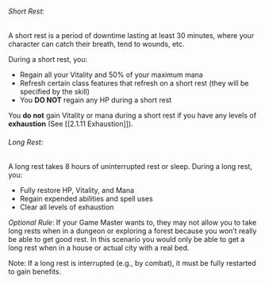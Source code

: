 ###### Short Rest:  
A short rest is a period of downtime lasting at least 30 minutes, where your character can catch their breath, tend to wounds, etc.

During a short rest, you:
- Regain all your Vitality and 50% of your maximum mana
- Refresh certain class features that refresh on a short rest (they will be specified by the skill)
- You **DO NOT** regain any HP during a short rest

You **do not** gain Vitality or mana during a short rest if you have any levels of **exhaustion** (See [[2.1.11 Exhaustion]]).
###### Long Rest:  
A long rest takes 8 hours of uninterrupted rest or sleep. During a long rest, you:
- Fully restore HP, Vitality, and Mana
- Regain expended abilities and spell uses
- Clear all levels of exhaustion 

*Optional Rule*: If your Game Master wants to, they may not allow you to take long rests when in a dungeon or exploring a forest because you won’t really be able to get good rest. In this scenario you would only be able to get a long rest when in a house or actual city with a real bed. 

Note: If a long rest is interrupted (e.g., by combat), it must be fully restarted to gain benefits.